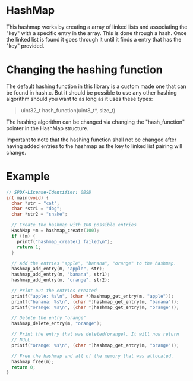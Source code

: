 # HashMap

This hashmap works by creating a array of linked lists and associating
the "key" with a specific entry in the array. This is done through a
hash. Once the linked list is found it goes through it until it finds
a entry that has the "key" provided.

# Changing the hashing function

The default hashing function in this library is a custom made
one that can be found in hash.c. But it should be possible to use any
other hashing algorithm should you want to as long as it uses these
types:

>uint32_t hash_function(uint8_t*, size_t)

The hashing algorithm can be changed via changing the "hash_function"
pointer in the HashMap structure.

Important to note that the hashing function shall not be changed
after having added entries to the hashmap as the key to linked list
pairing will change.

# Example

```C
// SPDX-License-Identifier: 0BSD
int main(void) {
  char *str = "cat";
  char *str1 = "dog";
  char *str2 = "snake";

  // Create the hashmap with 100 possible entries
  HashMap *m = hashmap_create(100);
  if (!m) {
    printf("hashmap_create() failed\n");
    return 1;
  }

  // Add the entries "apple", "banana", "orange" to the hashmap.
  hashmap_add_entry(m, "apple", str);
  hashmap_add_entry(m, "banana", str1);
  hashmap_add_entry(m, "orange", str2);

  // Print out the entries created
  printf("apple: %s\n", (char *)hashmap_get_entry(m, "apple"));
  printf("banana: %s\n", (char *)hashmap_get_entry(m, "banana"));
  printf("orange: %s\n", (char *)hashmap_get_entry(m, "orange"));

  // Delete the entry "orange"
  hashmap_delete_entry(m, "orange");

  // Print the entry that was deleted(orange). It will now return
  // NULL.
  printf("orange: %s\n", (char *)hashmap_get_entry(m, "orange"));

  // Free the hashmap and all of the memory that was allocated.
  hashmap_free(m);
  return 0;
}
```
